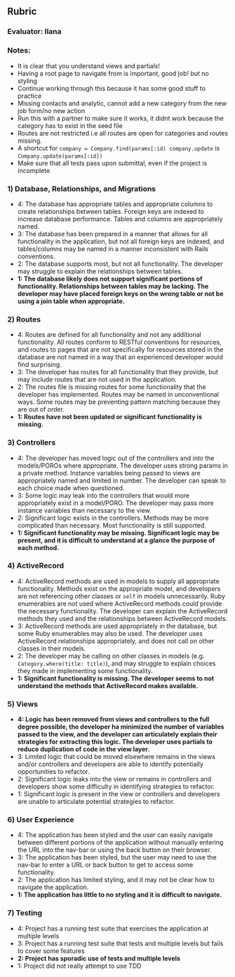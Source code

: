 ## Rubric

### Evaluator: Ilana

### Notes:

- It is clear that you understand views and partials!
- Having a root page to navigate from is important, good job! but no styling
- Continue working through this because it has some good stuff to practice
- Missing contacts and analytic, cannot add a new category from the new job form/no new action
- Run this with a partner to make sure it works, it didnt work because the category has to exist in the seed file
- Routes are not restricted i.e all routes are open for categories and routes missing.
- A shortcut for `company = Company.find(params[:id) company.update` is `Company.update(params[:id])`
- Make sure that all tests pass upon submittal, even if the project is incomplete

### 1) Database, Relationships, and Migrations

* 4: The database has appropriate tables and appropriate columns to create relationships between tables. Foreign keys are indexed to increase database performance. Tables and columns are appropriately named.
* 3: The database has been prepared in a manner that allows for all functionality in the application, but not all foreign keys are indexed, and tables/columns may be named in a manner inconsistent with Rails conventions.
* 2: The database supports most, but not all functionality. The developer may struggle to explain the relationships between tables.
* **1: The database likely does not support significant portions of functionality. Relationships between tables may be lacking. The developer may have placed foreign keys on the wrong table or not be using a join table when appropriate.**

### 2) Routes

* 4: Routes are defined for all functionality and not any additional functionality. All routes conform to RESTful conventions for resources, and routes to pages that are not specifically for resources stored in the database are not named in a way that an experienced developer would find surprising.
* 3: The developer has routes for all functionality that they provide, but may include routes that are not used in the application.
* 2: The routes file is missing routes for some functionality that the developer has implemented. Routes may be named in unconventional ways. Some routes may be preventing pattern matching because they are out of order.
* **1: Routes have not been updated or significant functionality is missing.**

### 3) Controllers

* 4: The developer has moved logic out of the controllers and into the models/POROs where appropriate. The developer uses strong params in a private method. Instance variables being passed to views are appropriately named and limited in number. The developer can speak to each choice made when questioned.
* 3: Some logic may leak into the controllers that would more appropriately exist in a model/PORO. The developer may pass more instance variables than necessary to the view.
* 2: Significant logic exists in the controllers. Methods may be more complicated than necessary. Most functionality is still supported.
* **1: Significant functionality may be missing. Significant logic may be present, and it is difficult to understand at a glance the purpose of each method.**


### 4) ActiveRecord

* 4: ActiveRecord methods are used in models to supply all appropriate functionality. Methods exist on the appropriate model, and developers are not referencing other classes or `self` in models unnecessarily. Ruby enumerables are not used where ActiveRecord methods could provide the necessary functionality. The developer can explain the ActiveRecord methods they used and the relationships between ActiveRecord models.
* 3: ActiveRecord methods are used appropriately in the database, but some Ruby enumerables may also be used. The developer uses ActiveRecord relationships appropriately, and does not call on other classes in their models.
* 2: The developer may be calling on other classes in models (e.g. `Category.where(title: title)`), and may struggle to explain choices they made in implementing some functionality.
* **1: Significant functionality is missing. The developer seems to not understand the methods that ActiveRecord makes available.**


### 5) Views

* **4: Logic has been removed from views and controllers to the full degree possible, the developer ha minimized the number of variables passed to the view, and the developer can articulately explain their strategies for extracting this logic. The developer uses partials to reduce duplication of code in the view layer.**
* 3: Limited logic that could be moved elsewhere remains in the views and/or controllers and developers are able to identify potentially opportunities to refactor.
* 2: Significant logic leaks into the view or remains in controllers and developers show some difficulty in identifying strategies to refactor.
* 1: Significant logic is present in the view or controllers and developers are unable to articulate potential strategies to refactor.

### 6) User Experience

* 4: The application has been styled and the user can easily navigate between different portions of the application without manually entering the URL into the nav-bar or using the back button on their browser.
* 3: The application has been styled, but the user may need to use the nav-bar to enter a URL or back button to get to access some functionality.
* 2: The application has limited styling, and it may not be clear how to navigate the application.
* **1: The application has little to no styling and it is difficult to navigate.**

### 7) Testing

* 4: Project has a running test suite that exercises the application at multiple levels
* 3: Project has a running test suite that tests and multiple levels but fails to cover some features
* **2: Project has sporadic use of tests and multiple levels**
* 1: Project did not really attempt to use TDD
